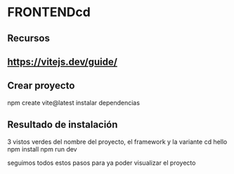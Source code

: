 # FRONTENDcd 
## Recursos
https://vitejs.dev/guide/
--
## Crear proyecto
npm create vite@latest
instalar dependencias
## Resultado de instalación
3 vistos verdes del nombre del proyecto, el framework y la variante
cd hello
npm install
npm run dev

seguimos todos estos pasos para ya poder visualizar el proyecto